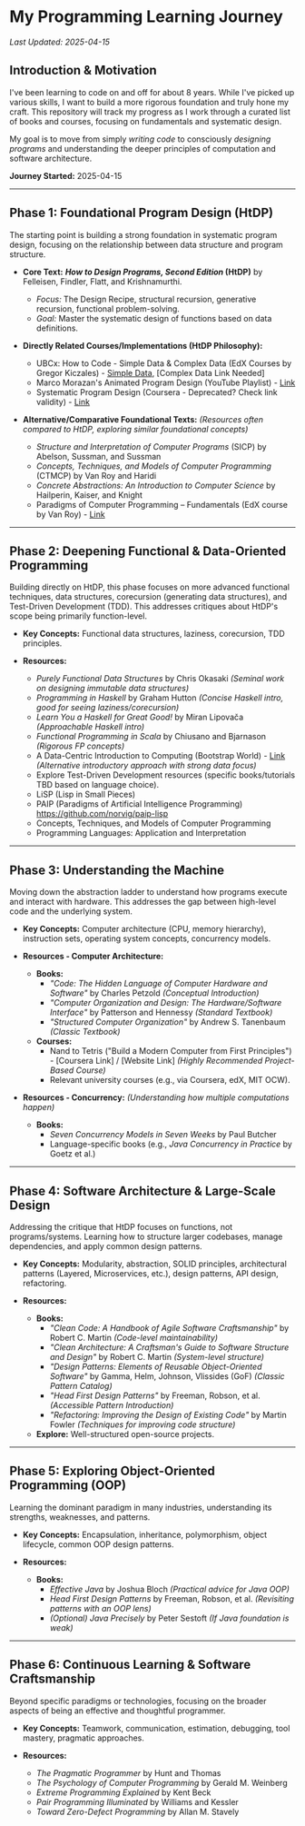 # My Programming Learning Journey

*Last Updated: 2025-04-15*

## Introduction & Motivation

I've been learning to code on and off for about 8 years. While I've picked up various skills, I want to build a more rigorous foundation and truly hone my craft. This repository will track my progress as I work through a curated list of books and courses, focusing on fundamentals and systematic design.

My goal is to move from simply *writing code* to consciously *designing programs* and understanding the deeper principles of computation and software architecture.

**Journey Started:** 2025-04-15 

---

## Phase 1: Foundational Program Design (HtDP)

The starting point is building a strong foundation in systematic program design, focusing on the relationship between data structure and program structure.

*   **Core Text:** **_How to Design Programs, Second Edition_ (HtDP)** by Felleisen, Findler, Flatt, and Krishnamurthi.
    *   *Focus:* The Design Recipe, structural recursion, generative recursion, functional problem-solving.
    *   *Goal:* Master the systematic design of functions based on data definitions.

*   **Directly Related Courses/Implementations (HtDP Philosophy):**
    *   UBCx: How to Code - Simple Data & Complex Data (EdX Courses by Gregor Kiczales) - [Simple Data](https://www.edx.org/course/how-code-simple-data-ubcx-htc1x), [Complex Data Link Needed]
    *   Marco Morazan's Animated Program Design (YouTube Playlist) - [Link](https://www.youtube.com/playlist?list=PLw454N-VXALSIzIe_eL5U8L4S68v2X_ak)
    *   Systematic Program Design (Coursera - Deprecated? Check link validity) - [Link](https://www.coursera.org/course/programdesign)

*   **Alternative/Comparative Foundational Texts:** *(Resources often compared to HtDP, exploring similar foundational concepts)*
    *   _Structure and Interpretation of Computer Programs_ (SICP) by Abelson, Sussman, and Sussman
    *   _Concepts, Techniques, and Models of Computer Programming_ (CTMCP) by Van Roy and Haridi
    *   _Concrete Abstractions: An Introduction to Computer Science_ by Hailperin, Kaiser, and Knight
    *   Paradigms of Computer Programming – Fundamentals (EdX course by Van Roy) - [Link](https://www.edx.org/learn/computer-programming/universite-catholique-de-louvain-paradigms-of-computer-programming-fundamentals)

---

## Phase 2: Deepening Functional & Data-Oriented Programming

Building directly on HtDP, this phase focuses on more advanced functional techniques, data structures, corecursion (generating data structures), and Test-Driven Development (TDD). This addresses critiques about HtDP's scope being primarily function-level.

*   **Key Concepts:** Functional data structures, laziness, corecursion, TDD principles.

*   **Resources:**
    *   _Purely Functional Data Structures_ by Chris Okasaki *(Seminal work on designing immutable data structures)*
    *   _Programming in Haskell_ by Graham Hutton *(Concise Haskell intro, good for seeing laziness/corecursion)*
    *   _Learn You a Haskell for Great Good!_ by Miran Lipovača *(Approachable Haskell intro)*
    *   _Functional Programming in Scala_ by Chiusano and Bjarnason *(Rigorous FP concepts)*
    *   A Data-Centric Introduction to Computing (Bootstrap World) - [Link](https://dcic-world.org/2024-09-03/index.html) *(Alternative introductory approach with strong data focus)*
    *   Explore Test-Driven Development resources (specific books/tutorials TBD based on language choice).
    *   LiSP (Lisp in Small Pieces)
    *   PAIP (Paradigms of Artificial Intelligence Programming) https://github.com/norvig/paip-lisp
    *   Concepts, Techniques, and Models of Computer Programming 
    *   Programming Languages: Application and Interpretation
    

---

## Phase 3: Understanding the Machine

Moving down the abstraction ladder to understand how programs execute and interact with hardware. This addresses the gap between high-level code and the underlying system.

*   **Key Concepts:** Computer architecture (CPU, memory hierarchy), instruction sets, operating system concepts, concurrency models.

*   **Resources - Computer Architecture:**
    *   **Books:**
        *   _"Code: The Hidden Language of Computer Hardware and Software"_ by Charles Petzold *(Conceptual Introduction)*
        *   _"Computer Organization and Design: The Hardware/Software Interface"_ by Patterson and Hennessy *(Standard Textbook)*
        *   _"Structured Computer Organization"_ by Andrew S. Tanenbaum *(Classic Textbook)*
    *   **Courses:**
        *   Nand to Tetris ("Build a Modern Computer from First Principles") - [Coursera Link] / [Website Link] *(Highly Recommended Project-Based Course)*
        *   Relevant university courses (e.g., via Coursera, edX, MIT OCW).

*   **Resources - Concurrency:** *(Understanding how multiple computations happen)*
    *   **Books:**
        *   _Seven Concurrency Models in Seven Weeks_ by Paul Butcher
        *   Language-specific books (e.g., _Java Concurrency in Practice_ by Goetz et al.)

---

## Phase 4: Software Architecture & Large-Scale Design

Addressing the critique that HtDP focuses on functions, not programs/systems. Learning how to structure larger codebases, manage dependencies, and apply common design patterns.

*   **Key Concepts:** Modularity, abstraction, SOLID principles, architectural patterns (Layered, Microservices, etc.), design patterns, API design, refactoring.

*   **Resources:**
    *   **Books:**
        *   _"Clean Code: A Handbook of Agile Software Craftsmanship"_ by Robert C. Martin *(Code-level maintainability)*
        *   _"Clean Architecture: A Craftsman's Guide to Software Structure and Design"_ by Robert C. Martin *(System-level structure)*
        *   _"Design Patterns: Elements of Reusable Object-Oriented Software"_ by Gamma, Helm, Johnson, Vlissides (GoF) *(Classic Pattern Catalog)*
        *   _"Head First Design Patterns"_ by Freeman, Robson, et al. *(Accessible Pattern Introduction)*
        *   _"Refactoring: Improving the Design of Existing Code"_ by Martin Fowler *(Techniques for improving code structure)*
    *   **Explore:** Well-structured open-source projects.

---

## Phase 5: Exploring Object-Oriented Programming (OOP)

Learning the dominant paradigm in many industries, understanding its strengths, weaknesses, and patterns.

*   **Key Concepts:** Encapsulation, inheritance, polymorphism, object lifecycle, common OOP design patterns.

*   **Resources:**
    *   **Books:**
        *   _Effective Java_ by Joshua Bloch *(Practical advice for Java OOP)*
        *   _Head First Design Patterns_ by Freeman, Robson, et al. *(Revisiting patterns with an OOP lens)*
        *   _(Optional)_ _Java Precisely_ by Peter Sestoft *(If Java foundation is weak)*

---

## Phase 6: Continuous Learning & Software Craftsmanship

Beyond specific paradigms or technologies, focusing on the broader aspects of being an effective and thoughtful programmer.

*   **Key Concepts:** Teamwork, communication, estimation, debugging, tool mastery, pragmatic approaches.

*   **Resources:**
    *   _The Pragmatic Programmer_ by Hunt and Thomas
    *   _The Psychology of Computer Programming_ by Gerald M. Weinberg
    *   _Extreme Programming Explained_ by Kent Beck
    *   _Pair Programming Illuminated_ by Williams and Kessler
    *   _Toward Zero-Defect Programming_ by Allan M. Stavely